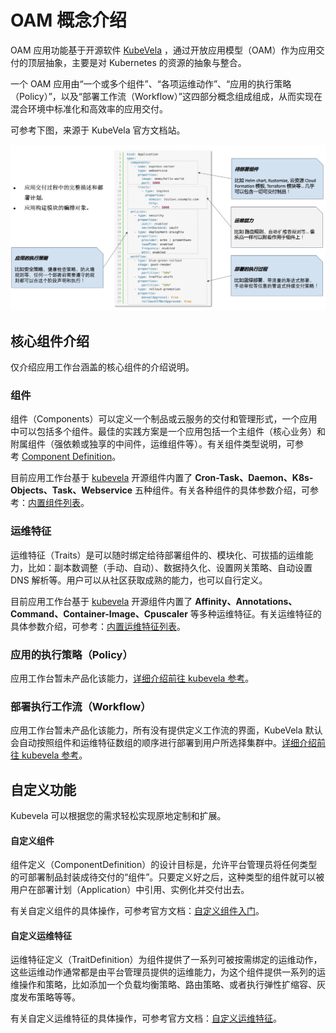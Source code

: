 # OAM 概念介绍

OAM 应用功能基于开源软件 [KubeVela](http://kubevela.net/zh/docs/v1.2/) ，通过开放应用模型（OAM）作为应用交付的顶层抽象，主要是对 Kubernetes 的资源的抽象与整合。

一个 OAM 应用由“一个或多个组件”、“各项运维动作”、“应用的执行策略（Policy）”，以及“部署工作流（Workflow）”这四部分概念组成组成，从而实现在混合环境中标准化和高效率的应用交付。

可参考下图，来源于 KubeVela 官方文档站。

![oam1](../../images/oam001.png)


## 核心组件介绍

仅介绍应用工作台涵盖的核心组件的介绍说明。

### 组件

组件（Components）可以定义一个制品或云服务的交付和管理形式，一个应用中可以包括多个组件。最佳的实践方案是一个应用包括一个主组件（核心业务）和附属组件（强依赖或独享的中间件，运维组件等）。有关组件类型说明，可参考 [Component Definition](http://kubevela.net/zh/docs/v1.2/platform-engineers/oam/x-definition#%E7%BB%84%E4%BB%B6%E5%AE%9A%E4%B9%89%EF%BC%88componentdefinition%EF%BC%89)。

目前应用工作台基于 [kubevela](https://kubevela.io/zh/docs/) 开源组件内置了 **Cron-Task、Daemon、K8s-Objects、Task、Webservice** 五种组件。有关各种组件的具体参数介绍，可参考：[内置组件列表](https://kubevela.io/zh/docs/end-user/components/references)。

### 运维特征

运维特征（Traits）是可以随时绑定给待部署组件的、模块化、可拔插的运维能力，比如：副本数调整（手动、自动）、数据持久化、设置网关策略、自动设置 DNS 解析等。用户可以从社区获取成熟的能力，也可以自行定义。

目前应用工作台基于 [kubevela](https://kubevela.io/zh/docs/) 开源组件内置了 **Affinity、Annotations、Command、Container-Image、Cpuscaler** 等多种运维特征。有关运维特征的具体参数介绍，可参考：[内置运维特征列表](https://kubevela.io/zh/docs/end-user/traits/references)。

### 应用的执行策略（Policy）

应用工作台暂未产品化该能力，[详细介绍前往 kubevela 参考](http://kubevela.net/zh/docs/v1.2/platform-engineers/oam/oam-model#%E5%BA%94%E7%94%A8%E7%9A%84%E6%89%A7%E8%A1%8C%E7%AD%96%E7%95%A5policy)。

### 部署执行工作流（Workflow）

应用工作台暂未产品化该能力，所有没有提供定义工作流的界面，KubeVela 默认会自动按照组件和运维特征数组的顺序进行部署到用户所选择集群中。[详细介绍前往 kubevela 参考](http://kubevela.net/zh/docs/v1.2/platform-engineers/oam/oam-model#%E9%83%A8%E7%BD%B2%E6%89%A7%E8%A1%8C%E5%B7%A5%E4%BD%9C%E6%B5%81workflow)。

## 自定义功能

Kubevela 可以根据您的需求轻松实现原地定制和扩展。

#### 自定义组件

组件定义（ComponentDefinition）的设计目标是，允许平台管理员将任何类型的可部署制品封装成待交付的“组件”。只要定义好之后，这种类型的组件就可以被用户在部署计划（Application）中引用、实例化并交付出去。

有关自定义组件的具体操作，可参考官方文档：[自定义组件入门](http://kubevela.net/zh/docs/v1.2/platform-engineers/components/custom-component)。

#### 自定义运维特征

运维特征定义（TraitDefinition）为组件提供了一系列可被按需绑定的运维动作，这些运维动作通常都是由平台管理员提供的运维能力，为这个组件提供一系列的运维操作和策略，比如添加一个负载均衡策略、路由策略、或者执行弹性扩缩容、灰度发布策略等等。

有关自定义运维特征的具体操作，可参考官方文档：[自定义运维特征](http://kubevela.net/zh/docs/v1.2/platform-engineers/traits/customize-trait)。
